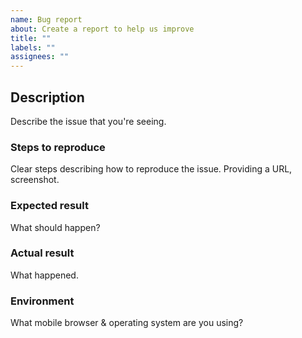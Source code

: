```yaml
---
name: Bug report
about: Create a report to help us improve
title: ""
labels: ""
assignees: ""
---
```


## Description

Describe the issue that you're seeing.

### Steps to reproduce

Clear steps describing how to reproduce the issue. Providing a URL, screenshot.

### Expected result

What should happen?

### Actual result

What happened.

### Environment

What mobile browser & operating system are you using?